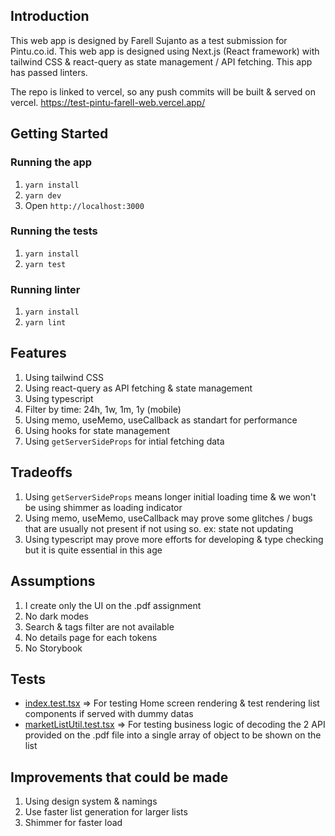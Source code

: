 ## Introduction
This web app is designed by Farell Sujanto as a test submission for Pintu.co.id. This web app is designed using Next.js (React framework) with tailwind CSS & react-query as state management / API fetching. This app has passed linters.

The repo is linked to vercel, so any push commits will be built & served on vercel. https://test-pintu-farell-web.vercel.app/

## Getting Started
### Running the app
1. `yarn install`
2. `yarn dev`
3. Open `http://localhost:3000` 

### Running the tests
1. `yarn install`
2. `yarn test`
### Running linter
1. `yarn install`
2. `yarn lint`


## Features
1. Using tailwind CSS
2. Using react-query as API fetching & state management
3. Using typescript
4. Filter by time: 24h, 1w, 1m, 1y (mobile)
5. Using memo, useMemo, useCallback as standart for performance
6. Using hooks for state management
7. Using `getServerSideProps` for intial fetching data 


## Tradeoffs
1. Using `getServerSideProps` means longer initial loading time & we won't be using shimmer as loading indicator
2. Using memo, useMemo, useCallback may prove some glitches / bugs that are usually not present if not using so. ex: state not updating
3. Using typescript may prove more efforts for developing & type checking but it is quite essential in this age


## Assumptions
1. I create only the UI on the .pdf assignment
2. No dark modes
3. Search & tags filter are not available
4. No details page for each tokens
5. No Storybook


## Tests
- [index.test.tsx](/__tests__/pages/index.test.tsx) => For testing Home screen rendering & test rendering list components if served with dummy datas
- [marketListUtil.test.tsx](/__tests__/utils/marketListUtil.test.tsx) => For testing business logic of decoding the 2 API provided on the .pdf file into a single array of object to be shown on the list


## Improvements that could be made
1. Using design system & namings
2. Use faster list generation for larger lists
3. Shimmer for faster load

